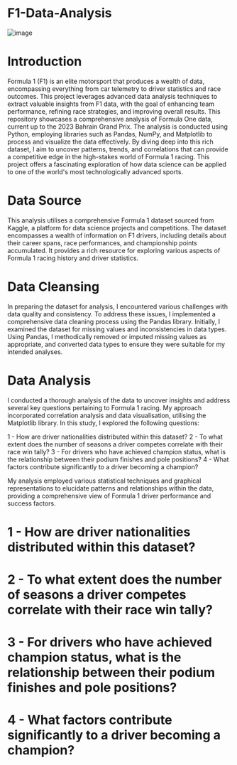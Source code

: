 # F1-Data-Analysis

![image](https://github.com/user-attachments/assets/3c90f600-2c35-46d0-95e2-685920b72386)

# Introduction 
Formula 1 (F1) is an elite motorsport that produces a wealth of data, encompassing everything from car telemetry to driver statistics and race outcomes. This project leverages advanced data analysis techniques to extract valuable insights from F1 data, with the goal of enhancing team performance, refining race strategies, and improving overall results.
This repository showcases a comprehensive analysis of Formula One data, current up to the 2023 Bahrain Grand Prix. The analysis is conducted using Python, employing libraries such as Pandas, NumPy, and Matplotlib to process and visualize the data effectively.
By diving deep into this rich dataset, I aim to uncover patterns, trends, and correlations that can provide a competitive edge in the high-stakes world of Formula 1 racing. This project offers a fascinating exploration of how data science can be applied to one of the world's most technologically advanced sports.

# Data Source
This analysis utilises a comprehensive Formula 1 dataset sourced from Kaggle, a platform for data science projects and competitions. The dataset encompasses a wealth of information on F1 drivers, including details about their career spans, race performances, and championship points accumulated. It provides a rich resource for exploring various aspects of Formula 1 racing history and driver statistics.

# Data Cleansing 
In preparing the dataset for analysis, I encountered various challenges with data quality and consistency. To address these issues, I implemented a comprehensive data cleaning process using the Pandas library.
Initially, I examined the dataset for missing values and inconsistencies in data types. Using Pandas, I methodically removed or imputed missing values as appropriate, and converted data types to ensure they were suitable for my intended analyses.

# Data Analysis 
I conducted a thorough analysis of the data to uncover insights and address several key questions pertaining to Formula 1 racing. My approach incorporated correlation analysis and data visualisation, utilising the Matplotlib library.
In this study, I explored the following questions:

1 - How are driver nationalities distributed within this dataset?
2 - To what extent does the number of seasons a driver competes correlate with their race win tally?
3 - For drivers who have achieved champion status, what is the relationship between their podium finishes and pole positions?
4 - What factors contribute significantly to a driver becoming a champion?

My analysis employed various statistical techniques and graphical representations to elucidate patterns and relationships within the data, providing a comprehensive view of Formula 1 driver performance and success factors.

# 1 - How are driver nationalities distributed within this dataset?

# 2 - To what extent does the number of seasons a driver competes correlate with their race win tally?

# 3 - For drivers who have achieved champion status, what is the relationship between their podium finishes and pole positions?

# 4 - What factors contribute significantly to a driver becoming a champion?
